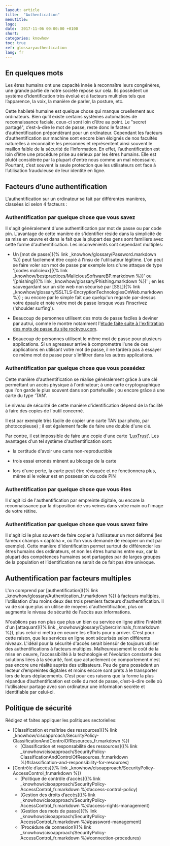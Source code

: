 ```yaml
---
layout: article
title:  "Authentication"
menutitle:
logo:
date:  2017-11-06 00:00:00 +0100
short:
categories: knowhow
toc: true
ref: glossaryauthentication
lang: fr
---
```



En quelques mots
----------------

Les êtres humains ont une capacité innée à reconnaître leurs congénères,
une grande partie de notre société repose sur cela. Ils possèdent un
système d’identification très évolué et à facteurs multiples tels que
l’apparence, la voix, la manière de parler, la posture, etc.

Cette habileté humaine est quelque chose qui manque cruellement aux
ordinateurs. Bien qu’il existe certains systèmes automatisés de
reconnaissance faciale, ceux-ci sont loin d’être au point. Le "secret
partagé", c’est-à-dire le mot de passe, reste donc le facteur
d’authentification prépondérant pour un ordinateur. Cependant les
facteurs d’authentification sur machine sont encore bien éloignés de nos
facultés naturelles à reconnaître les personnes et représentent ainsi
souvent le maillon faible de la sécurité de l’information. En effet,
l’authentification est loin d’être une procédure prise au sérieux par
les êtres humains. Elle est plutôt considérée par la plupart d'entre
nous comme un mal nécessaire. Pourtant, c’est souvent la seule
protection que les utilisateurs ont face à l’utilisation frauduleuse de
leur identité en ligne.


Facteurs d’une authentification
-------------------------------


L'authentification sur un ordinateur se fait par différentes manières,
classées ici selon 4 facteurs :

### Authentification par quelque chose que vous savez

Il s'agit généralement d'une authentification par mot de passe ou par
code pin. L'avantage de cette manière de s'identifier réside dans la
simplicité de sa mise en œuvre et dans le fait que la plupart des gens
sont familiers avec cette forme d'authentification. Les inconvénients
sont cependant multiples:

-   Un [mot de passe]({% link _knowhow/glossary/Password.markdown %}) peut
    facilement être copié à l'insu de l'utilisateur légitime. L'on peut
    se faire voler son mot de passe par exemple lors d'une attaque de
    type '[codes malicieux]({% link _knowhow/bestpractices/MaliciousSoftwareBP.markdown %})' ou
    '[phishing]({% link _knowhow/glossary/Phishing.markdown %})' ; en les
    sauvegardant sur un site web non sécurisé par
    [SSL]({% link _knowhow/glossary/SSLTLS-EncryptionTechnologiesOnWeb.markdown %})
    ; ou encore par le simple fait que quelqu'un regarde par-dessus
    votre épaule et note votre mot de passe lorsque vous l'inscrivez
    ('shoulder surfing').

-   Beaucoup de personnes utilisent des mots de passe faciles à deviner
    par autrui, comme le montre notamment l'[étude faite suite à
    l'exfiltration des mots de passe du site
    rockyou.com](http://www.imperva.com/docs/WP_Consumer_Password_Worst_Practices.pdf).

-   Beaucoup de personnes utilisent le même mot de passe pour plusieurs
    applications. Si un agresseur arrive à compromettre l'une de ces
    applications en utilisant votre mot de passe, il ne tardera pas à
    essayer ce même mot de passe pour s'infiltrer dans les autres
    applications.

### Authentification par quelque chose que vous possédez

Cette manière d'authentification se réalise généralement grâce à une clé
permettant un accès physique à l'ordinateur; à une carte cryptographique
que l'on garde le plus souvent dans son portefeuille ; ou encore grâce à
une carte du type 'TAN'.

Le niveau de sécurité de cette manière d'identification dépend de la
facilité à faire des copies de l'outil concerné.

Il est par exemple très facile de copier une carte TAN (par photo, par
photocopieuse) ; il est également facile de faire une double d'une clé.

Par contre, il est impossible de faire une copie d'une carte
'[LuxTrust](https://www.luxtrust.lu/fr/product_page/30)'. Les avantages
d'un tel système d'authentification sont:

-   la certitude d'avoir une carte non-reproductible

-   trois essai erronés mènent au blocage de la carte

-   lors d'une perte, la carte peut être révoquée et ne fonctionnera
    plus, même si le voleur est en possession du code PIN

### Authentification par quelque chose que vous êtes

Il s'agit ici de l'authentification par empreinte digitale, ou encore la
reconnaissance par la disposition de vos veines dans votre main ou
l'image de votre rétine.

### Authentification par quelque chose que vous savez faire

Il s'agit ici le plus souvent de faire copier à l'utilisateur un mot
déformé (les fameux champs « captcha », où l’on vous demande de recopier
un mot par exemple). Cette manière d'identification permet surtout de
différencier les êtres humains des ordinateurs, et non les êtres humains
entre eux, car la plupart des compétences humaines sont partagées par de
larges groupes de la population et l’identification ne serait de ce fait
pas être univoque.



Authentification par facteurs multiples
---------------------------------------

L'on comprend par
[authentification]({% link _knowhow/glossary/Authentication_fr.markdown %}) à
facteurs multiples, l'utilisation d'au moins deux des trois premiers
facteurs d'authentification. Il va de soi que plus on utilise de moyens
d'authentification, plus on augmente le niveau de sécurité de l'accès
aux informations.

N'oublions pas non plus que plus un bien ou service en ligne attire
l'intérêt d'un [attaquant]({% link _knowhow/glossary/Cybercriminals_fr.markdown %}),
plus celui-ci mettra en oeuvre les efforts pour y arriver. C'est pour
cette raison, que les services en ligne sont sécurisés selon différents
niveaux. L'idéal pour la sécurité d'accès serait biensûr de toujours
utiliser des authentifications à facteurs multiples. Malheureusement le
coût de la mise en oeuvre, l’accessibilité à la technologie et
l'évolution constante des solutions liées à la sécurité, font que
actuellement ce comportement n'est pas encore une réalité auprès des
utilisateurs. Peu de gens possèdent un lecteur d’empreintes digitales et
moins encore sont prêts à le transporter lors de leurs déplacements.
C’est pour ces raisons que la forme la plus répandue d’authentification
est celle du mot de passe, c’est-à-dire celle où l'utilisateur partage
avec son ordinateur une information secrète et identifiable par
celui-ci.


Politique de sécurité
---------------------


Rédigez et faites appliquer les politiques sectorielles:

-   [Classification et maîtrise des ressources]({% link _knowhow/cisoapproach/SecurityPolicy-ClassificationAndControlOfResources_fr.markdown %})
    -   [Classification et responsabilité des ressources]({% link _knowhow/cisoapproach/SecurityPolicy-ClassificationAndControlOfResources_fr.markdown %}#classification-and-responsibility-for-resources)
-   [Contrôle d’accès]({% link _knowhow/cisoapproach/SecurityPolicy-AccessControl_fr.markdown %})
    -   [Politique de contrôle d’accès]({% link _knowhow/cisoapproach/SecurityPolicy-AccessControl_fr.markdown %}#access-control-policy)
    -   [Gestion des droits d’accès]({% link _knowhow/cisoapproach/SecurityPolicy-AccessControl_fr.markdown %}#access-rights-management)
    -   [Gestion des mots de passe]({% link _knowhow/cisoapproach/SecurityPolicy-AccessControl_fr.markdown %}#password-management)
    -   [Procédure de
        connexion]({% link _knowhow/cisoapproach/SecurityPolicy-AccessControl_fr.markdown %}#connection-procedures)
